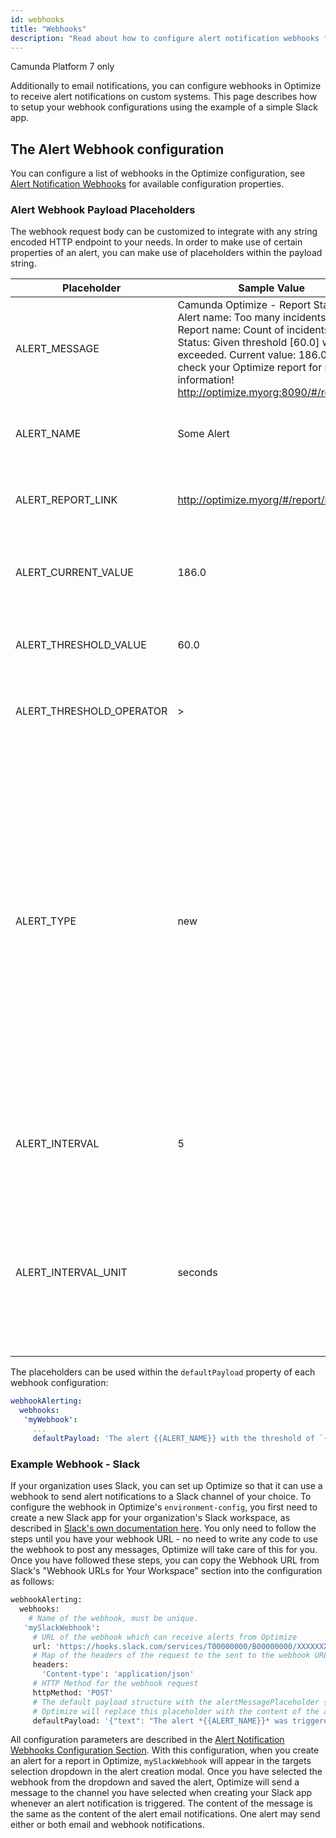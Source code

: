 ```yaml
---
id: webhooks
title: "Webhooks"
description: "Read about how to configure alert notification webhooks for alerts on custom systems."
---
```


<span class="badge badge--platform">Camunda Platform 7 only</span>

Additionally to email notifications, you can configure webhooks in Optimize to receive alert notifications on custom systems. This page describes how to setup your webhook configurations using the example of a simple Slack app.

## The Alert Webhook configuration

You can configure a list of webhooks in the Optimize configuration, see [Alert Notification Webhooks](../configuration/#alert-notification-webhooks) for available configuration properties.

### Alert Webhook Payload Placeholders

The webhook request body can be customized to integrate with any string encoded HTTP endpoint to your needs.
In order to make use of certain properties of an alert, you can make use of placeholders within the payload string.

|Placeholder|Sample Value|Description|
|--- |--- |--- |
|ALERT_MESSAGE|Camunda Optimize - Report Status<br />Alert name: Too many incidents<br />Report name: Count of incidents<br />Status: Given threshold [60.0] was exceeded. Current value: 186.0. Please check your Optimize report for more information!<br />http://optimize.myorg:8090/#/report/id/|This is the full alert message that is also used in the email alert content.|
|ALERT_NAME|Some Alert|The name given to the alert when it was created.|
|ALERT_REPORT_LINK|http://optimize.myorg/#/report/id/|The direct link to the report the alert is based on.|
|ALERT_CURRENT_VALUE|186.0|The current value of the number report the alert is based on.|
|ALERT_THRESHOLD_VALUE|60.0|The configured alert threshold value.|
|ALERT_THRESHOLD_OPERATOR|>|The threshold operator configured for the aler|
|ALERT_TYPE|new|The type of the alert notification. Can be one of:<br />`new` - the theshold was just exceeded and the alert was triggered<br />`reminder` - the threshold was exceeded previously already and this is a reminder notification<br />`resolved` - the theshold is met again an the alert is resolved|
|ALERT_INTERVAL|5|The configured interval at which the alert condition is checked.|
|ALERT_INTERVAL_UNIT|seconds|The unit for the configured alert interval. Can be one of: seconds, minutes, hours, days, weeks, months|

The placeholders can be used within the `defaultPayload` property of each webhook configuration:

```yaml
webhookAlerting:
  webhooks:
   'myWebhook':
     ...
     defaultPayload: 'The alert {{ALERT_NAME}} with the threshold of `{{ALERT_THRESHOLD_OPERATOR}}{{ALERT_THRESHOLD_VALUE}}` was triggered as *{{ALERT_TYPE}}*.'
```

### Example Webhook - Slack

If your organization uses Slack, you can set up Optimize so that it can use a webhook to send alert notifications to a Slack channel of your choice. 
To configure the webhook in Optimize's `environment-config`, you first need to create a new Slack app for your organization's Slack workspace, as described in [Slack's own documentation here](https://api.slack.com/messaging/webhooks). You only need to follow the steps until you have your webhook URL - no need to write any code to use the webhook to post any messages, Optimize will take care of this for you. Once you have followed these steps, you can copy the Webhook URL from Slack's "Webhook URLs for Your Workspace" section into the configuration as follows:


```bash
webhookAlerting:
  webhooks:
    # Name of the webhook, must be unique.
   'mySlackWebhook':
     # URL of the webhook which can receive alerts from Optimize
     url: 'https://hooks.slack.com/services/T00000000/B00000000/XXXXXXXXXXXXXXXXXXXXXXXX'
     # Map of the headers of the request to the sent to the webhook URL
     headers:
       'Content-type': 'application/json'
     # HTTP Method for the webhook request
     httpMethod: 'POST'
     # The default payload structure with the alertMessagePlaceholder {{ALERT_MESSAGE}} for the alert text.
     # Optimize will replace this placeholder with the content of the alert message.
     defaultPayload: '{"text": "The alert *{{ALERT_NAME}}* was triggered as *{{ALERT_TYPE}}*, you can view the report <{{ALERT_REPORT_LINK}}|here>."}'
```

All configuration parameters are described in the [Alert Notification Webhooks Configuration Section](./configuration.md/#alert-notification-webhooks).
With this configuration, when you create an alert for a report in Optimize, `mySlackWebhook` will appear in the targets selection dropdown in the alert creation modal. Once you have selected the webhook from the dropdown and saved the alert, Optimize will send a message to the channel you have selected when creating your Slack app whenever an alert notification is triggered. The content of the message is the same as the content of the alert email notifications. One alert may send either or both email and webhook notifications.